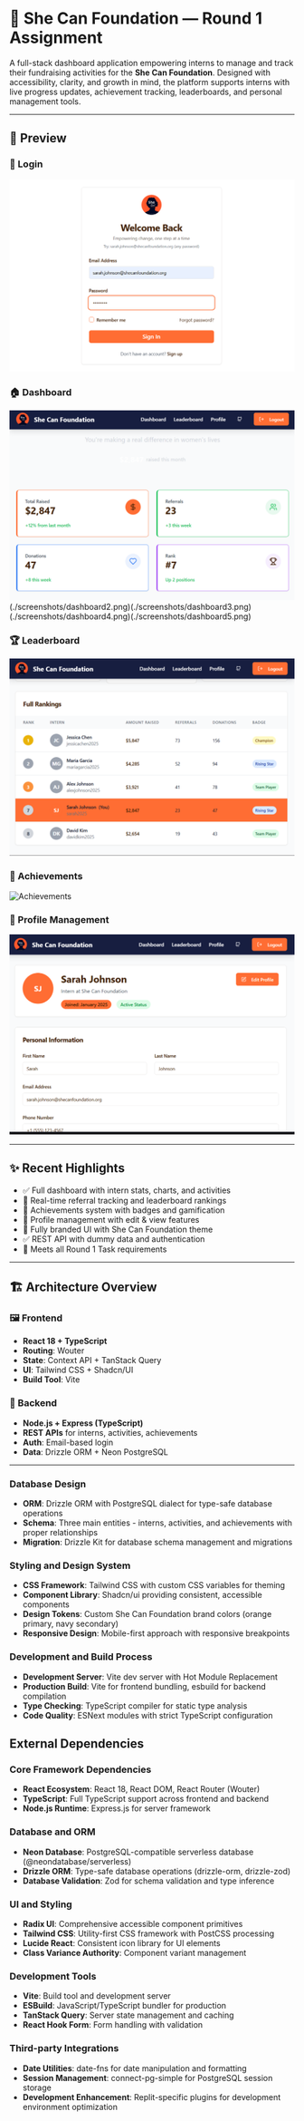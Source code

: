 # 🌸 She Can Foundation — Round 1 Assignment

A full-stack dashboard application empowering interns to manage and track their fundraising activities for the **She Can Foundation**. Designed with accessibility, clarity, and growth in mind, the platform supports interns with live progress updates, achievement tracking, leaderboards, and personal management tools.

---

## 📸 Preview
### 🔗 Login
![Referrals](./screenshots/login.png)
### 🏠 Dashboard  
![Dashboard](./screenshots/dashboard1.png)(./screenshots/dashboard2.png)(./screenshots/dashboard3.png)(./screenshots/dashboard4.png)(./screenshots/dashboard5.png)

### 🏆 Leaderboard  
![Leaderboard](./screenshots/leaderboard.png)

### 🥇 Achievements  
![Achievements](./screenshots/achievements.png)

### 👤 Profile Management  
![Profile](./screenshots/profile.png)


---

## ✨ Recent Highlights

- ✅ Full dashboard with intern stats, charts, and activities  
- 🔗 Real-time referral tracking and leaderboard rankings  
- 🏅 Achievements system with badges and gamification  
- 👤 Profile management with edit & view features  
- 🎨 Fully branded UI with She Can Foundation theme  
- ✅ REST API with dummy data and authentication  
- 🧪 Meets all Round 1 Task requirements  

---

## 🏗️ Architecture Overview

### 🖼️ Frontend
- **React 18 + TypeScript**
- **Routing**: Wouter
- **State**: Context API + TanStack Query
- **UI**: Tailwind CSS + Shadcn/UI
- **Build Tool**: Vite

### 🔧 Backend
- **Node.js + Express (TypeScript)**
- **REST APIs** for interns, activities, achievements
- **Auth**: Email-based login
- **Data**: Drizzle ORM + Neon PostgreSQL

---

### Database Design
- **ORM**: Drizzle ORM with PostgreSQL dialect for type-safe database operations
- **Schema**: Three main entities - interns, activities, and achievements with proper relationships
- **Migration**: Drizzle Kit for database schema management and migrations

### Styling and Design System
- **CSS Framework**: Tailwind CSS with custom CSS variables for theming
- **Component Library**: Shadcn/ui providing consistent, accessible components
- **Design Tokens**: Custom She Can Foundation brand colors (orange primary, navy secondary)
- **Responsive Design**: Mobile-first approach with responsive breakpoints

### Development and Build Process
- **Development Server**: Vite dev server with Hot Module Replacement
- **Production Build**: Vite for frontend bundling, esbuild for backend compilation
- **Type Checking**: TypeScript compiler for static type analysis
- **Code Quality**: ESNext modules with strict TypeScript configuration

## External Dependencies

### Core Framework Dependencies
- **React Ecosystem**: React 18, React DOM, React Router (Wouter)
- **TypeScript**: Full TypeScript support across frontend and backend
- **Node.js Runtime**: Express.js for server framework

### Database and ORM
- **Neon Database**: PostgreSQL-compatible serverless database (@neondatabase/serverless)
- **Drizzle ORM**: Type-safe database operations (drizzle-orm, drizzle-zod)
- **Database Validation**: Zod for schema validation and type inference

### UI and Styling
- **Radix UI**: Comprehensive accessible component primitives
- **Tailwind CSS**: Utility-first CSS framework with PostCSS processing
- **Lucide React**: Consistent icon library for UI elements
- **Class Variance Authority**: Component variant management

### Development Tools
- **Vite**: Build tool and development server
- **ESBuild**: JavaScript/TypeScript bundler for production
- **TanStack Query**: Server state management and caching
- **React Hook Form**: Form handling with validation

### Third-party Integrations
- **Date Utilities**: date-fns for date manipulation and formatting
- **Session Management**: connect-pg-simple for PostgreSQL session storage
- **Development Enhancement**: Replit-specific plugins for development environment optimization
